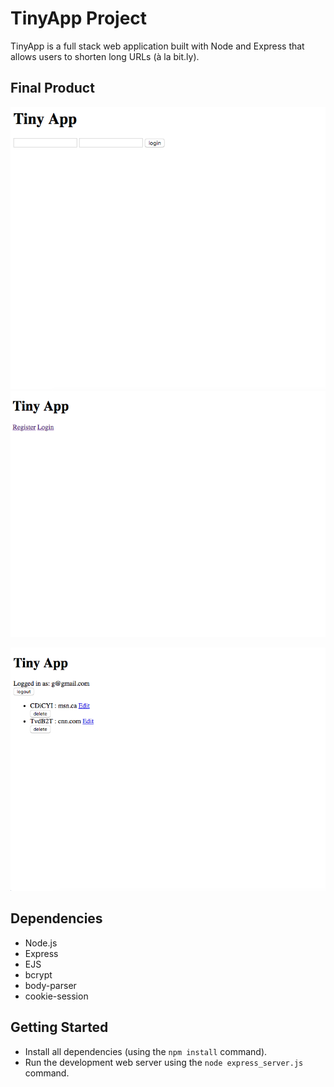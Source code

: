 # TinyApp Project
TinyApp is a full stack web application built with Node and Express that allows users to shorten long URLs (à la bit.ly).

## Final Product

!["Login-Page"](https://github.com/LorenzoDyce/TinyApp/blob/master/docs/login-page.png?raw=true)
!["Main-URL"](https://github.com/LorenzoDyce/TinyApp/blob/master/docs/main-Url.png?raw=true)

!["user-URLS"](https://github.com/LorenzoDyce/TinyApp/blob/master/docs/user-URLS.png?raw=true)

## Dependencies
- Node.js
- Express
- EJS
- bcrypt
- body-parser
- cookie-session

## Getting Started
- Install all dependencies (using the `npm install` command).
- Run the development web server using the `node express_server.js` command.